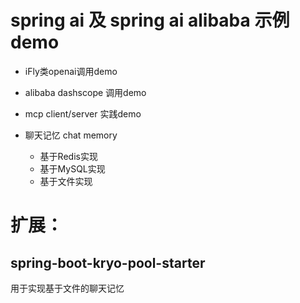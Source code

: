 # spring ai 及 spring ai alibaba 示例demo

- iFly类openai调用demo
- alibaba dashscope 调用demo
- mcp client/server 实践demo
- 聊天记忆 chat memory
  
  - 基于Redis实现
  - 基于MySQL实现
  - 基于文件实现


# 扩展：
## spring-boot-kryo-pool-starter

用于实现基于文件的聊天记忆